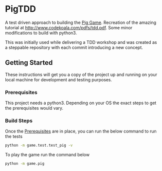 # PigTDD

A test driven approach to building the [Pig Game](https://en.wikipedia.org/wiki/Pig_(dice_game)). Recreation of 
the amazing tutorial at http://www.codekoala.com/pdfs/tdd.pdf. Some minor modifications to build with python3.

This was initially used while delivering a TDD workshop and was created as a steppable repository with each commit
introducing a new concept.

## Getting Started

These instructions will get you a copy of the project up and running on your local machine for development and 
testing purposes.

### Prerequisites

This project needs a python3. Depending on your OS the exact steps to get the prerequisites would vary.

### Build Steps

Once the [Prerequisites](#Prerequisites) are in place, you can run the below command to run the tests

```sh
python -m game.test.test_pig -v
```

To play the game run the command below

```sh
python -m game.pig
```
